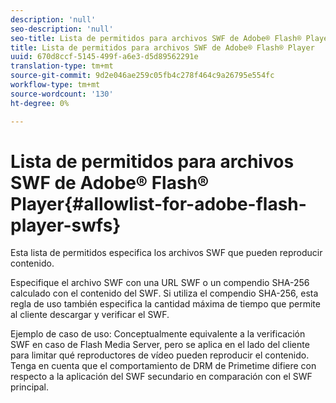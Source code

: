 ```yaml
---
description: 'null'
seo-description: 'null'
seo-title: Lista de permitidos para archivos SWF de Adobe® Flash® Player
title: Lista de permitidos para archivos SWF de Adobe® Flash® Player
uuid: 670d8ccf-5145-499f-a6e3-d5d89562291e
translation-type: tm+mt
source-git-commit: 9d2e046ae259c05fb4c278f464c9a26795e554fc
workflow-type: tm+mt
source-wordcount: '130'
ht-degree: 0%

---
```



# Lista de permitidos para archivos SWF de Adobe® Flash® Player{#allowlist-for-adobe-flash-player-swfs}

Esta lista de permitidos especifica los archivos SWF que pueden reproducir contenido.

Especifique el archivo SWF con una URL SWF o un compendio SHA-256 calculado con el contenido del SWF. Si utiliza el compendio SHA-256, esta regla de uso también especifica la cantidad máxima de tiempo que permite al cliente descargar y verificar el SWF.

Ejemplo de caso de uso: Conceptualmente equivalente a la verificación SWF en caso de Flash Media Server, pero se aplica en el lado del cliente para limitar qué reproductores de vídeo pueden reproducir el contenido. Tenga en cuenta que el comportamiento de DRM de Primetime difiere con respecto a la aplicación del SWF secundario en comparación con el SWF principal.
